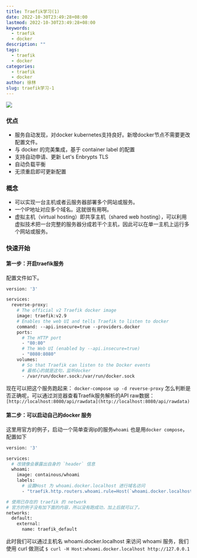 ```yaml
---
title: Traefik学习(1)
date: 2022-10-30T23:49:28+08:00
lastmod: 2022-10-30T23:49:28+08:00
keywords:
  - traefik
  - docker
description: ""
tags:
  - traefik
  - docker
categories:
  - traefik
  - docker
author: 徐林
slug: traefik学习-1
---
```


![](/css/images/traefik1.webp)
### 优点

- 服务自动发现，对docker kubernetes支持良好。新增docker节点不需要更改配置文件。
- 与 docker 的完美集成，基于 container label 的配置
- 支持自动申请、更新 Let's Enbrypts TLS
- 自动负载平衡
- 无须重启即可更新配置
### 概念

- 可以实现一台主机或者云服务器部署多个网站或服务。
- 一个IP地址对应多个域名。这就很有用啊。
- 虚拟主机（virtual hosting）即共享主机（shared web hosting），可以利用虚拟技术把一台完整的服务器分成若干个主机，因此可以在单一主机上运行多个网站或服务。
### 快速开始
#### 第一步：开启traefik服务
配置文件如下。
```dockerfile
version: '3'

services:
  reverse-proxy:
    # The official v2 Traefik docker image
    image: traefik:v2.9
    # Enables the web UI and tells Traefik to listen to docker
    command: --api.insecure=true --providers.docker
    ports:
      # The HTTP port
      - "80:80"
      # The Web UI (enabled by --api.insecure=true)
      - "8080:8080"
    volumes:
      # So that Traefik can listen to the Docker events
      # 最核心的就是这句，监听docker
      - /var/run/docker.sock:/var/run/docker.sock
```
现在可以把这个服务跑起来：
`docker-compose up -d reverse-proxy`
怎么判断是否正确呢，可以通过浏览器查看Traefik服务解析的API raw数据： `[http://localhost:8080/api/rawdata](http://localhost:8080/api/rawdata)`
#### 第二步：可以启动自己的docker 服务
这里用官方的例子，启动一个简单查询ip的服务`whoami`
也是用`docker compose`，配置如下
```dockerfile
version: '3'

services:
  # 改镜像会暴露出自身的 `header` 信息
  whoami:
    image: containous/whoami
    labels:
      # 设置Host 为 whoami.docker.localhost 进行域名访问
      - "traefik.http.routers.whoami.rule=Host(`whoami.docker.localhost`)"

# 使用已存在的 traefik 的 network
# 官方的例子没有加下面的内容，所以没有跑成功，加上后就可以了。
networks:
  default:
    external:
      name: traefik_default
```
此时我们可以通过主机名 whoami.docker.localhost 来访问 whoami 服务，我们使用 curl 做测试
`$ curl -H Host:whoami.docker.localhost http://127.0.0.1 `


